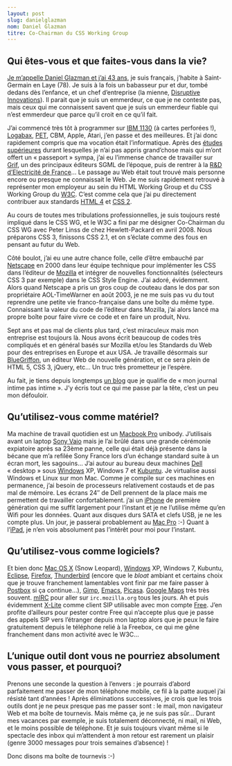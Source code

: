 ```yaml
---
layout: post
slug: danielglazman
nom: Daniel Glazman
titre: Co-Chairman du CSS Working Group
---
```


## Qui êtes-vous et que faites-vous dans la vie?

[Je m’appelle Daniel Glazman et j’ai 43 ans][1], je suis français, j’habite à Saint-Germain en Laye (78). Je suis à la fois un babasseur pur et dur, tombé dedans dès l’enfance, et un chef d’entreprise (la mienne, [Disruptive Innovations][2]). Il parait que je suis un emmerdeur, ce que je ne conteste pas, mais ceux qui me connaissent savent que je suis un emmerdeur fiable qui n’est emmerdeur que parce qu’il croit en ce qu’il fait. 

J’ai commencé très tôt à programmer sur [IBM 1130][3] (à cartes perforées !), [Logabax][4], [PET][5], CBM, Apple, Atari,  j’en passe et des meilleures. Et j’ai donc rapidement compris que ma vocation était l’informatique. Après des [études][6] [supérieures][7] durant lesquelles je n’ai pas appris grand’chose mais qui m’ont offert un « passeport » sympa, j’ai eu l’immense chance de travailler sur [Grif][8], un des principaux éditeurs SGML de l’époque, puis de rentrer à la [R&D d’Electricité de France][9]... Le passage au Web était tout trouvé mais personne encore ou presque ne connaissait le Web. Je me suis rapidement retrouvé à représenter mon employeur au sein du HTML Working Group et du CSS Working Group du [W3C][10]. C’est comme cela que j’ai pu directement contribuer aux standards [HTML 4][11] et [CSS 2][12].

Au cours de toutes mes tribulations professionnelles, je suis toujours resté impliqué dans le CSS WG, et le W3C a fini par me désigner Co-Chairman du CSS WG avec Peter Linss de chez Hewlett-Packard en avril 2008. Nous préparons CSS 3, finissons CSS 2.1, et on s’éclate comme des fous en pensant au futur du Web.

Côté boulot, j’ai eu une autre chance folle, celle d’être embauché par [Netscape](http://www.netscape.com) en 2000 dans leur équipe technique pour implémenter les CSS dans l’éditeur de [Mozilla](http://mozilla.org) et intégrer de nouvelles fonctionnalités (sélecteurs CSS 3 par exemple) dans le CSS Style Engine. J’ai adoré, évidemment. Alors quand Netscape a pris un gros coup de couteau dans le dos par son propriétaire AOL-TimeWarner en août 2003, je ne me suis pas vu du tout reprendre une petite vie franco-française dans une boîte du même type. Connaissant la valeur du code de l’éditeur dans Mozilla, j’ai alors lancé ma propre boîte pour faire vivre ce code et en faire un produit, Nvu.

Sept ans et pas mal de clients plus tard, c’est miraculeux mais mon entreprise est toujours là. Nous avons écrit beaucoup de codes très compliqués et en général basés sur Mozilla et/ou les Standards du Web pour des entreprises en Europe et aux USA. Je travaille désormais sur [BlueGriffon](http://bluegriffon.org), un éditeur Web de nouvelle génération, et ce sera plein de HTML 5, CSS 3, jQuery, etc… Un truc très prometteur je l’espère.

Au fait, je tiens depuis longtemps [un blog][13] que je qualifie de « mon journal intime pas intime ». J’y écris tout ce qui me passe par la tête, c’est un peu mon défouloir.

## Qu’utilisez-vous comme matériel?

Ma machine de travail quotidien est un [Macbook Pro](http://www.apple.com/ca/macbookpro/) unibody. J’utilisais avant un laptop [Sony Vaio](http://www.sonystyle.com/vaio) mais je l’ai brûlé dans une grande cérémonie expiatoire après sa 23ème panne, celle qui était déjà présente dans la bécane que m’a refilée Sony France lors d’un échange standard suite à un écran mort, les sagouins… J’ai autour au bureau deux machines [Dell](http://www.dell.ca) « desktop » sous [Windows](http://www.microsoft.com/windows/) XP, Windows 7 et [Kubuntu](http://kubuntu.org). Je virtualise aussi Windows et Linux sur mon Mac. Comme je compile sur ces machines en permanence, j’ai besoin de processeurs relativement costauds et de pas mal de mémoire. Les écrans 24″ de Dell prennent de la place mais me permettent de travailler confortablement. j’ai un [iPhone](http://www.apple.com/ca/iphone/) de première génération qui me suffit largement pour l’instant et je ne l’utilise même qu’en Wifi pour les données. Quant aux disques durs SATA et clefs USB, je ne les compte plus. Un jour, je passerai probablement au [Mac Pro](http://www.apple.com/ca/macpro) :-) Quant à l’[iPad](http://www.apple.com/ca/ipad/), je n’en vois absolument pas l’intérêt pour moi pour l’instant. 

## Qu’utilisez-vous comme logiciels?

Et bien donc [Mac OS X](http://www.apple.com/ca/macosx/) (Snow Leopard), [Windows](http://www.microsoft.com/windows) XP, Windows 7, Kubuntu, [Eclipse](http://www.eclipse.org), [Firefox](http://www.getfirefox.com/), [Thunderbird](http://www.getthunderbird.com) (encore que le *bloat* ambiant et certains choix que je trouve franchement lamentables vont finir par me faire passer à [Postbox](http://www.postbox-inc.com) si ça continue…), [Gimp](http://www.gimp.org), [Emacs](http://www.gnu.org/software/emacs/), [Picasa](http://picasa.google.com/). [Google Maps](http://maps.google.ca) très très souvent. [mIRC](http://mirc.com) pour aller sur `irc.mozilla.org` tous les jours. Ah et puis évidemment [X-Lite](http://www.counterpath.com/x-lite.html) comme client SIP utilisable avec mon compte [Free](http://free.fr). J’en profite d’ailleurs pour pester contre Free qui n’accepte plus que je passe des appels SIP vers l’étranger depuis mon laptop alors que je peux le faire gratuitement depuis le téléphone relié à la Freebox, ce qui me gêne franchement dans mon activité avec le W3C…

## L’unique outil dont vous ne pourriez absolument vous passer, et pourquoi?

Prenons une seconde la question à l’envers : je pourrais d’abord parfaitement me passer de mon téléphone mobile, ce fil à la patte auquel j’ai résisté tant d’années ! Après éliminations successives, je crois que les trois outils dont je ne peux presque pas me passer sont : le mail, mon navigateur Web et ma boîte de tournevis. Mais même ça, je ne suis pas sûr… Durant mes vacances par exemple, je suis totalement déconnecté, ni mail, ni Web, et le moins possible de téléphone. Et je suis toujours vivant même si le spectacle des inbox qui m’attendent à mon retour est rarement un plaisir (genre 3000 messages pour trois semaines d’absence) !

Donc disons ma boîte de tournevis :-)

[1]: http://www.glazman.org/animal.html
[2]: http://disruptive-innovations.com/
[3]: http://ibm1130.org/
[4]: http://www.old-computers.com/museum/computer.asp?c=881
[5]: http://en.wikipedia.org/wiki/Commodore_PET
[6]: http://www.polytechnique.edu/
[7]: http://www.telecom-paristech.fr/
[8]: http://fr.wikipedia.org/wiki/Grif
[9]: http://rd.edf.com/
[10]: http://www.w3.org/
[11]: http://www.w3.org/TR/REC-html40/
[12]: http://www.w3.org/TR/1998/REC-CSS2-19980512/
[13]: http://glazman.org/weblog/
